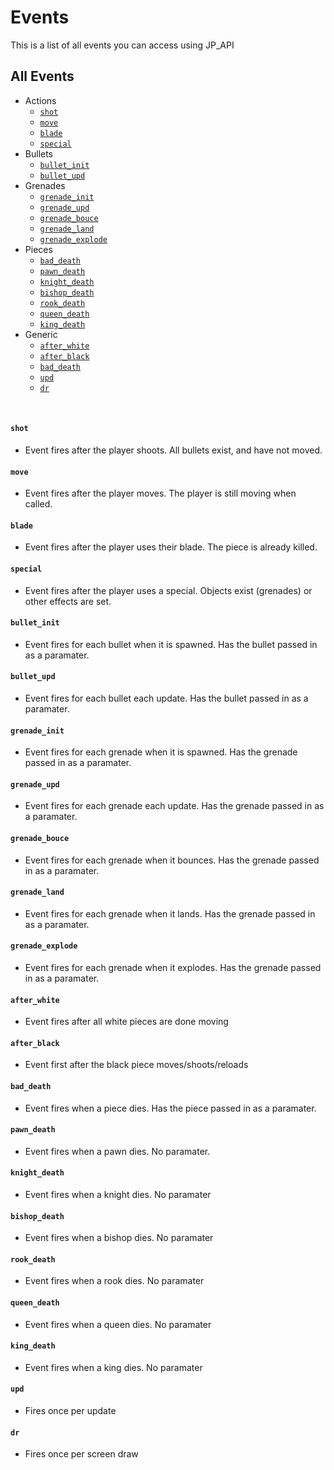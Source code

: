 # Events

This is a list of all events you can access using JP_API

## All Events

- Actions
  - [`shot`](#shot)
  - [`move`](#move)
  - [`blade`](#blade)
  - [`special`](#special)
- Bullets
  - [`bullet_init`](#bullet_init)
  - [`bullet_upd`](#bullet_upd)
- Grenades
  - [`grenade_init`](#grenade_init)
  - [`grenade_upd`](#grenade_upd)
  - [`grenade_bouce`](#grenade_bouce)
  - [`grenade_land`](#grenade_land)
  - [`grenade_explode`](#grenade_explode)
- Pieces
  - [`bad_death`](#bad_death)
  - [`pawn_death`](#pawn_death)
  - [`knight_death`](#knight_death)
  - [`bishop_death`](#bishop_death)
  - [`rook_death`](#rook_death)
  - [`queen_death`](#queen_death)
  - [`king_death`](#king_death)
- Generic
  - [`after_white`](#after_white)
  - [`after_black`](#after_black)
  - [`bad_death`](#bad_death)
  - [`upd`](#upd)
  - [`dr`](#dr)

&#8202;

#### `shot`

- Event fires after the player shoots. All bullets exist, and have not moved.

#### `move`

- Event fires after the player moves. The player is still moving when called.

#### `blade`

- Event fires after the player uses their blade. The piece is already killed.

#### `special`

- Event fires after the player uses a special. Objects exist (grenades) or other effects are set.

#### `bullet_init`

- Event fires for each bullet when it is spawned. Has the bullet passed in as a paramater.

#### `bullet_upd`

- Event fires for each bullet each update. Has the bullet passed in as a paramater.

#### `grenade_init`

- Event fires for each grenade when it is spawned. Has the grenade passed in as a paramater.

#### `grenade_upd`

- Event fires for each grenade each update. Has the grenade passed in as a paramater.

#### `grenade_bouce`

- Event fires for each grenade when it bounces. Has the grenade passed in as a paramater.

#### `grenade_land`

- Event fires for each grenade when it lands. Has the grenade passed in as a paramater.

#### `grenade_explode`

- Event fires for each grenade when it explodes. Has the grenade passed in as a paramater.

#### `after_white`

- Event fires after all white pieces are done moving

#### `after_black`

- Event first after the black piece moves/shoots/reloads

#### `bad_death`

- Event fires when a piece dies. Has the piece passed in as a paramater.

#### `pawn_death`

- Event fires when a pawn dies. No paramater.

#### `knight_death`

- Event fires when a knight dies. No paramater

#### `bishop_death`

- Event fires when a bishop dies. No paramater

#### `rook_death`

- Event fires when a rook dies. No paramater

#### `queen_death`

- Event fires when a queen dies. No paramater

#### `king_death`

- Event fires when a king dies. No paramater

#### `upd`

- Fires once per update

#### `dr`

- Fires once per screen draw
